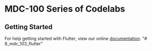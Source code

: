 # MDC-100 Series of Codelabs

## Getting Started

For help getting started with Flutter, view our online
[documentation](https://flutter.io/).
"# 8_mdc_103_flutter" 
